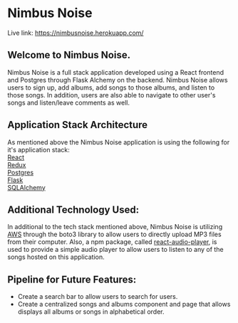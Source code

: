 # Nimbus Noise
Live link: https://nimbusnoise.herokuapp.com/

## Welcome to Nimbus Noise.
Nimbus Noise is a full stack application developed using a React frontend and Postgres through Flask Alchemy on the backend.
Nimbus Noise allows users to sign up, add albums, add songs to those albums, and listen to those songs.
In addition, users are also able to navigate to other user's songs and listen/leave comments as well.

## Application Stack Architecture
As mentioned above the Nimbus Noise application is using the following for it's application stack:
<br>
[React](https://www.google.com)
<br>
[Redux](https://redux.js.org/)
<br>
[Postgres](https://www.postgresql.org/docs/)
<br>
[Flask](https://flask.palletsprojects.com/en/2.0.x/)
<br>
[SQLAlchemy](https://www.sqlalchemy.org/)


## Additional Technology Used:
In additional to the tech stack mentioned above, Nimbus Noise is utilizing [AWS](https://aws.amazon.com/) through the boto3 library to allow users to directly upload MP3 files from their computer.
Also, a npm package, called [react-audio-player](https://www.npmjs.com/package/react-audio-player), is used to provide a simple audio player to allow users to listen to any of the songs hosted on this application.

## Pipeline for Future Features:
- Create a search bar to allow users to search for users.
- Create a centralized songs and albums component and page that allows displays all albums or songs in alphabetical order.
